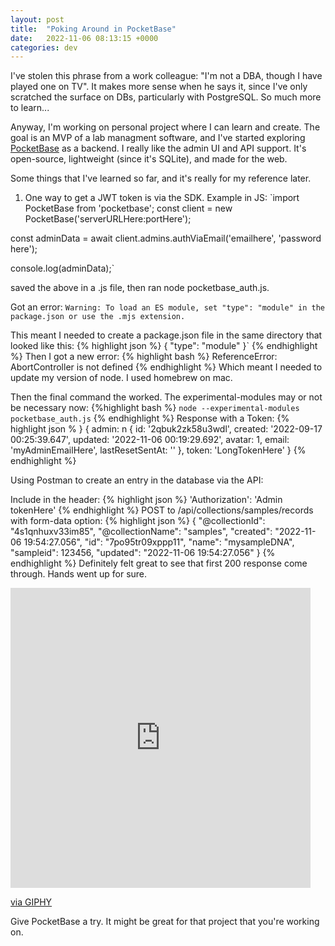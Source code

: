 ```yaml
---
layout: post
title:  "Poking Around in PocketBase"
date:   2022-11-06 08:13:15 +0000
categories: dev
---
```


I've stolen this phrase from a work colleague: "I'm not a DBA, though I have played one on TV". It makes more sense when he says it, since I've only scratched the surface on DBs, particularly with PostgreSQL. So much more to learn...

Anyway, I'm working on personal project where I can learn and create. The goal is an MVP of a lab managment software, and I've started exploring [PocketBase](https://pocketbase.io/) as a backend. I really like the admin UI and API support. It's open-source, lightweight (since it's SQLite), and made for the web.

Some things that I've learned so far, and it's really for my reference later.

1. One way to get a JWT token is via the SDK. Example in JS:
`import PocketBase from 'pocketbase';
const client = new PocketBase('serverURLHere:portHere');

const adminData = await client.admins.authViaEmail('emailhere', 'password here');

console.log(adminData);`

saved the above in a .js file, then ran node pocketbase_auth.js.

Got an error: `Warning: To load an ES module, set "type": "module" in the package.json or use the .mjs extension.`

This meant I needed to create a package.json file in the same directory that looked like this:
{% highlight json %}
{
    "type": "module"
}`
{% endhighlight %}
Then I got a new error: 
{% highlight bash %}
ReferenceError: AbortController is not defined
{% endhighlight %}
Which meant I needed to update my version of node. I used homebrew on mac. 

Then the final command the worked. The experimental-modules may or not be necessary now: 
{%highlight bash %}
`node --experimental-modules pocketbase_auth.js`
{% endhighlight %}
Response with a Token:
{% highlight json % }
{
  admin: n {
    id: '2qbuk2zk58u3wdl',
    created: '2022-09-17 00:25:39.647',
    updated: '2022-11-06 00:19:29.692',
    avatar: 1,
    email: 'myAdminEmailHere',
    lastResetSentAt: ''
  },
  token: 'LongTokenHere'
}
{% endhighlight %}

Using Postman to create an entry in the database via the API:

Include in the header: 
{% highlight json %}
'Authorization': 'Admin tokenHere'
{% endhighlight %}
POST to /api/collections/samples/records with form-data option:
{% highlight json %}
{
    "@collectionId": "4s1qnhuxv33im85",
    "@collectionName": "samples",
    "created": "2022-11-06 19:54:27.056",
    "id": "7po95tr09xppp11",
    "name": "mysampleDNA",
    "sampleid": 123456,
    "updated": "2022-11-06 19:54:27.056"
}
{% endhighlight %}
Definitely felt great to see that first 200 response come through. Hands went up for sure.
<iframe src="https://giphy.com/embed/xT9IgKWQeoclWggTDO" width="480" height="480" frameBorder="0" class="giphy-embed" allowFullScreen></iframe><p><a href="https://giphy.com/gifs/laff-tv-comedy-that-70s-show-xT9IgKWQeoclWggTDO">via GIPHY</a></p>

Give PocketBase a try. It might be great for that project that you're working on.
